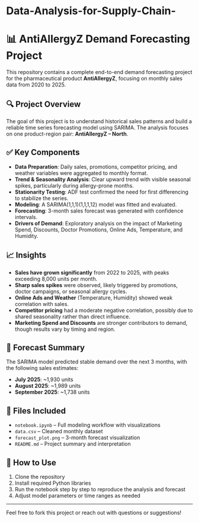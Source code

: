# Data-Analysis-for-Supply-Chain-

# 📊 AntiAllergyZ Demand Forecasting Project

This repository contains a complete end-to-end demand forecasting project for the pharmaceutical product **AntiAllergyZ**, focusing on monthly sales data from 2020 to 2025.

## 🔍 Project Overview

The goal of this project is to understand historical sales patterns and build a reliable time series forecasting model using SARIMA. The analysis focuses on one product-region pair: **AntiAllergyZ – North**.

## ✅ Key Components

- **Data Preparation**: Daily sales, promotions, competitor pricing, and weather variables were aggregated to monthly format.
- **Trend & Seasonality Analysis**: Clear upward trend with visible seasonal spikes, particularly during allergy-prone months.
- **Stationarity Testing**: ADF test confirmed the need for first differencing to stabilize the series.
- **Modeling**: A SARIMA(1,1,1)(1,1,1,12) model was fitted and evaluated.
- **Forecasting**: 3-month sales forecast was generated with confidence intervals.
- **Drivers of Demand**: Exploratory analysis on the impact of Marketing Spend, Discounts, Doctor Promotions, Online Ads, Temperature, and Humidity.

## 📈 Insights

- **Sales have grown significantly** from 2022 to 2025, with peaks exceeding 8,000 units per month.
- **Sharp sales spikes** were observed, likely triggered by promotions, doctor campaigns, or seasonal allergy cycles.
- **Online Ads and Weather** (Temperature, Humidity) showed weak correlation with sales.
- **Competitor pricing** had a moderate negative correlation, possibly due to shared seasonality rather than direct influence.
- **Marketing Spend and Discounts** are stronger contributors to demand, though results vary by timing and region.

## 🔮 Forecast Summary

The SARIMA model predicted stable demand over the next 3 months, with the following sales estimates:

- **July 2025**: ~1,930 units  
- **August 2025**: ~1,989 units  
- **September 2025**: ~1,738 units  

## 📁 Files Included

- `notebook.ipynb` – Full modeling workflow with visualizations
- `data.csv` – Cleaned monthly dataset
- `forecast_plot.png` – 3-month forecast visualization
- `README.md` – Project summary and interpretation

## 🚀 How to Use

1. Clone the repository  
2. Install required Python libraries  
3. Run the notebook step by step to reproduce the analysis and forecast  
4. Adjust model parameters or time ranges as needed

---

Feel free to fork this project or reach out with questions or suggestions!

